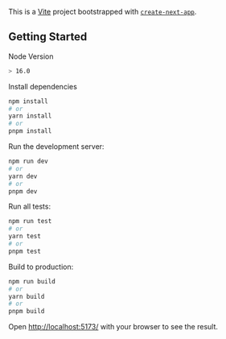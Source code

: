 This is a [Vite](https://vitest.dev/) project bootstrapped with [`create-next-app`](https://github.com/vercel/next.js/tree/canary/packages/create-next-app).

## Getting Started

Node Version

```bash
> 16.0
```

Install dependencies

```bash
npm install
# or
yarn install
# or
pnpm install

```

Run the development server:

```bash
npm run dev
# or
yarn dev
# or
pnpm dev
```

Run all tests:

```bash
npm run test
# or
yarn test
# or
pnpm test
```

Build to production:

```bash
npm run build
# or
yarn build
# or
pnpm build
```

Open [http://localhost:5173/](http://localhost:5173/) with your browser to see the result.
